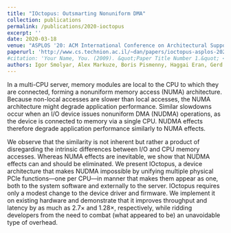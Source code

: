 ```yaml
---
title: "IOctopus: Outsmarting Nonuniform DMA"
collection: publications
permalink: /publications/2020-ioctopus
excerpt: ''
date: 2020-03-18
venue: "ASPLOS '20: ACM International Conference on Architectural Support for Languages and Operating Systems"
paperurl: 'http://www.cs.technion.ac.il/~dan/papers/ioctopus-asplos-2020.pdf'
#citation: 'Your Name, You. (2009). &quot;Paper Title Number 1.&quot; <i>Journal 1</i>. 1(1).'
authors: Igor Smolyar, Alex Markuze, Boris Pismenny, Haggai Eran, Gerd Zellweger, Austin Bolen, Liran Liss, Adam Morrison, Dan Tsafrir
---
```


In a multi-CPU server, memory modules are local to the CPU to which they are
connected, forming a nonuniform memory access (NUMA) architecture. Because
non-local accesses are slower than local accesses, the NUMA architecture might
degrade application performance. Similar slowdowns occur when an I/O device
issues nonuniform DMA (NUDMA) operations, as the device is connected to memory
via a single CPU.  NUDMA effects therefore degrade application performance
similarly to NUMA effects.

We observe that the similarity is not inherent but rather a product of
disregarding the intrinsic differences between I/O and CPU memory accesses.
Whereas NUMA effects are inevitable, we show that NUDMA effects can and should
be eliminated. We present IOctopus, a device architecture that makes NUDMA
impossible by unifying multiple physical PCIe functions—one per CPU—in manner
that makes them appear as one, both to the system software and externally to
the server. IOctopus requires only a modest change to the device driver and
firmware. We implement it on existing hardware and demonstrate that it improves
throughput and latency by as much as 2.7× and 1.28×, respectively, while
ridding developers from the need to combat (what appeared to be) an unavoidable
type of overhead.
